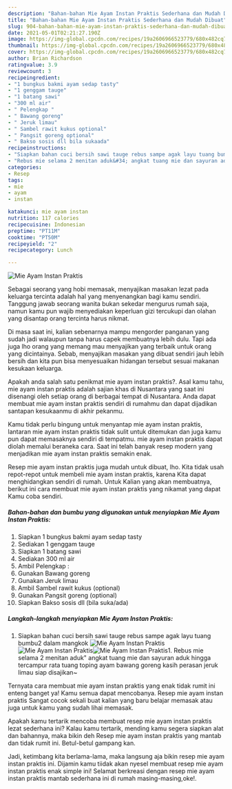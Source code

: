 ```yaml
---
description: "Bahan-bahan Mie Ayam Instan Praktis Sederhana dan Mudah Dibuat"
title: "Bahan-bahan Mie Ayam Instan Praktis Sederhana dan Mudah Dibuat"
slug: 904-bahan-bahan-mie-ayam-instan-praktis-sederhana-dan-mudah-dibuat
date: 2021-05-01T02:21:27.190Z
image: https://img-global.cpcdn.com/recipes/19a2606966523779/680x482cq70/mie-ayam-instan-praktis-foto-resep-utama.jpg
thumbnail: https://img-global.cpcdn.com/recipes/19a2606966523779/680x482cq70/mie-ayam-instan-praktis-foto-resep-utama.jpg
cover: https://img-global.cpcdn.com/recipes/19a2606966523779/680x482cq70/mie-ayam-instan-praktis-foto-resep-utama.jpg
author: Brian Richardson
ratingvalue: 3.9
reviewcount: 3
recipeingredient:
- "1 bungkus bakmi ayam sedap tasty"
- "1 genggam tauge"
- "1 batang sawi"
- "300 ml air"
- " Pelengkap "
- " Bawang goreng"
- " Jeruk limau"
- " Sambel rawit kukus optional"
- " Pangsit goreng optional"
- " Bakso sosis dll bila sukaada"
recipeinstructions:
- "Siapkan bahan cuci bersih sawi tauge rebus sampe agak layu tuang bumbu2 dalam mangkok"
- "Rebus mie selama 2 menitan aduk&#34; angkat tuang mie dan sayuran aduk hingga tercampur rata tuang toping ayam bawang goreng kasih perasan jeruk limau siap disajikan~"
categories:
- Resep
tags:
- mie
- ayam
- instan

katakunci: mie ayam instan 
nutrition: 117 calories
recipecuisine: Indonesian
preptime: "PT11M"
cooktime: "PT50M"
recipeyield: "2"
recipecategory: Lunch

---
```



![Mie Ayam Instan Praktis](https://img-global.cpcdn.com/recipes/19a2606966523779/680x482cq70/mie-ayam-instan-praktis-foto-resep-utama.jpg)

Sebagai seorang yang hobi memasak, menyajikan masakan lezat pada keluarga tercinta adalah hal yang menyenangkan bagi kamu sendiri. Tanggung jawab seorang  wanita bukan sekedar mengurus rumah saja, namun kamu pun wajib menyediakan keperluan gizi tercukupi dan olahan yang disantap orang tercinta harus nikmat.

Di masa  saat ini, kalian sebenarnya mampu mengorder panganan yang sudah jadi walaupun tanpa harus capek membuatnya lebih dulu. Tapi ada juga lho orang yang memang mau menyajikan yang terbaik untuk orang yang dicintainya. Sebab, menyajikan masakan yang dibuat sendiri jauh lebih bersih dan kita pun bisa menyesuaikan hidangan tersebut sesuai makanan kesukaan keluarga. 



Apakah anda salah satu penikmat mie ayam instan praktis?. Asal kamu tahu, mie ayam instan praktis adalah sajian khas di Nusantara yang saat ini disenangi oleh setiap orang di berbagai tempat di Nusantara. Anda dapat membuat mie ayam instan praktis sendiri di rumahmu dan dapat dijadikan santapan kesukaanmu di akhir pekanmu.

Kamu tidak perlu bingung untuk menyantap mie ayam instan praktis, lantaran mie ayam instan praktis tidak sulit untuk ditemukan dan juga kamu pun dapat memasaknya sendiri di tempatmu. mie ayam instan praktis dapat diolah memalui beraneka cara. Saat ini telah banyak resep modern yang menjadikan mie ayam instan praktis semakin enak.

Resep mie ayam instan praktis juga mudah untuk dibuat, lho. Kita tidak usah repot-repot untuk membeli mie ayam instan praktis, karena Kita dapat menghidangkan sendiri di rumah. Untuk Kalian yang akan membuatnya, berikut ini cara membuat mie ayam instan praktis yang nikamat yang dapat Kamu coba sendiri.

<!--inarticleads1-->

##### Bahan-bahan dan bumbu yang digunakan untuk menyiapkan Mie Ayam Instan Praktis:

1. Siapkan 1 bungkus bakmi ayam sedap tasty
1. Sediakan 1 genggam tauge
1. Siapkan 1 batang sawi
1. Sediakan 300 ml air
1. Ambil  Pelengkap :
1. Gunakan  Bawang goreng
1. Gunakan  Jeruk limau
1. Ambil  Sambel rawit kukus (optional)
1. Gunakan  Pangsit goreng (optional)
1. Siapkan  Bakso sosis dll (bila suka/ada)




<!--inarticleads2-->

##### Langkah-langkah menyiapkan Mie Ayam Instan Praktis:

1. Siapkan bahan cuci bersih sawi tauge rebus sampe agak layu tuang bumbu2 dalam mangkok
<img src="https://img-global.cpcdn.com/steps/585f076f2eaadc5b/160x128cq70/mie-ayam-instan-praktis-langkah-memasak-1-foto.jpg" alt="Mie Ayam Instan Praktis"><img src="https://img-global.cpcdn.com/steps/11073c063ca250bc/160x128cq70/mie-ayam-instan-praktis-langkah-memasak-1-foto.jpg" alt="Mie Ayam Instan Praktis"><img src="https://img-global.cpcdn.com/steps/af2430a6b4082cdc/160x128cq70/mie-ayam-instan-praktis-langkah-memasak-1-foto.jpg" alt="Mie Ayam Instan Praktis">1. Rebus mie selama 2 menitan aduk&#34; angkat tuang mie dan sayuran aduk hingga tercampur rata tuang toping ayam bawang goreng kasih perasan jeruk limau siap disajikan~




Ternyata cara membuat mie ayam instan praktis yang enak tidak rumit ini enteng banget ya! Kamu semua dapat mencobanya. Resep mie ayam instan praktis Sangat cocok sekali buat kalian yang baru belajar memasak atau juga untuk kamu yang sudah lihai memasak.

Apakah kamu tertarik mencoba membuat resep mie ayam instan praktis lezat sederhana ini? Kalau kamu tertarik, mending kamu segera siapkan alat dan bahannya, maka bikin deh Resep mie ayam instan praktis yang mantab dan tidak rumit ini. Betul-betul gampang kan. 

Jadi, ketimbang kita berlama-lama, maka langsung aja bikin resep mie ayam instan praktis ini. Dijamin kamu tiidak akan nyesel membuat resep mie ayam instan praktis enak simple ini! Selamat berkreasi dengan resep mie ayam instan praktis mantab sederhana ini di rumah masing-masing,oke!.

